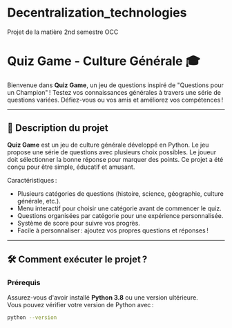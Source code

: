 # Decentralization_technologies
Projet de la matière 2nd semestre OCC

# Quiz Game - Culture Générale 🎓

Bienvenue dans **Quiz Game**, un jeu de questions inspiré de "Questions pour un Champion" ! Testez vos connaissances générales à travers une série de questions variées. Défiez-vous ou vos amis et améliorez vos compétences !

---

## 🚀 Description du projet

**Quiz Game** est un jeu de culture générale développé en Python. Le jeu propose une série de questions avec plusieurs choix possibles. Le joueur doit sélectionner la bonne réponse pour marquer des points. Ce projet a été conçu pour être simple, éducatif et amusant. 

Caractéristiques :
- Plusieurs catégories de questions (histoire, science, géographie, culture générale, etc.).
- Menu interactif pour choisir une catégorie avant de commencer le quiz.
- Questions organisées par catégorie pour une expérience personnalisée.
- Système de score pour suivre vos progrès.
- Facile à personnaliser : ajoutez vos propres questions et réponses !

---

## 🛠️ Comment exécuter le projet ?

### Prérequis

Assurez-vous d'avoir installé **Python 3.8** ou une version ultérieure.  
Vous pouvez vérifier votre version de Python avec :
```bash
python --version
